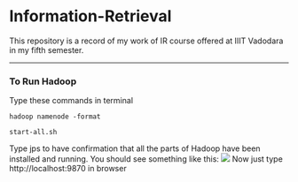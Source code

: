 # Information-Retrieval

This repository is a record of my work of IR course offered at IIIT Vadodara in my fifth semester.

---

### To Run Hadoop

Type these commands in terminal

```
hadoop namenode -format
```

```
start-all.sh
```

Type jps to have confirmation that all the parts of Hadoop have been installed and running. You should see something like this:
![](https://miro.medium.com/max/1400/1*6HnC81bd_epueCX49pApXw.png)
Now just type http://localhost:9870 in browser
